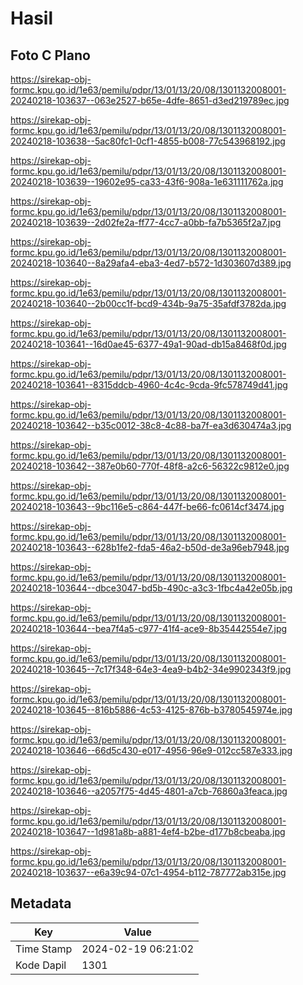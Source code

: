 # Hasil

## Foto C Plano

https://sirekap-obj-formc.kpu.go.id/1e63/pemilu/pdpr/13/01/13/20/08/1301132008001-20240218-103637--063e2527-b65e-4dfe-8651-d3ed219789ec.jpg

https://sirekap-obj-formc.kpu.go.id/1e63/pemilu/pdpr/13/01/13/20/08/1301132008001-20240218-103638--5ac80fc1-0cf1-4855-b008-77c543968192.jpg

https://sirekap-obj-formc.kpu.go.id/1e63/pemilu/pdpr/13/01/13/20/08/1301132008001-20240218-103639--19602e95-ca33-43f6-908a-1e631111762a.jpg

https://sirekap-obj-formc.kpu.go.id/1e63/pemilu/pdpr/13/01/13/20/08/1301132008001-20240218-103639--2d02fe2a-ff77-4cc7-a0bb-fa7b5365f2a7.jpg

https://sirekap-obj-formc.kpu.go.id/1e63/pemilu/pdpr/13/01/13/20/08/1301132008001-20240218-103640--8a29afa4-eba3-4ed7-b572-1d303607d389.jpg

https://sirekap-obj-formc.kpu.go.id/1e63/pemilu/pdpr/13/01/13/20/08/1301132008001-20240218-103640--2b00cc1f-bcd9-434b-9a75-35afdf3782da.jpg

https://sirekap-obj-formc.kpu.go.id/1e63/pemilu/pdpr/13/01/13/20/08/1301132008001-20240218-103641--16d0ae45-6377-49a1-90ad-db15a8468f0d.jpg

https://sirekap-obj-formc.kpu.go.id/1e63/pemilu/pdpr/13/01/13/20/08/1301132008001-20240218-103641--8315ddcb-4960-4c4c-9cda-9fc578749d41.jpg

https://sirekap-obj-formc.kpu.go.id/1e63/pemilu/pdpr/13/01/13/20/08/1301132008001-20240218-103642--b35c0012-38c8-4c88-ba7f-ea3d630474a3.jpg

https://sirekap-obj-formc.kpu.go.id/1e63/pemilu/pdpr/13/01/13/20/08/1301132008001-20240218-103642--387e0b60-770f-48f8-a2c6-56322c9812e0.jpg

https://sirekap-obj-formc.kpu.go.id/1e63/pemilu/pdpr/13/01/13/20/08/1301132008001-20240218-103643--9bc116e5-c864-447f-be66-fc0614cf3474.jpg

https://sirekap-obj-formc.kpu.go.id/1e63/pemilu/pdpr/13/01/13/20/08/1301132008001-20240218-103643--628b1fe2-fda5-46a2-b50d-de3a96eb7948.jpg

https://sirekap-obj-formc.kpu.go.id/1e63/pemilu/pdpr/13/01/13/20/08/1301132008001-20240218-103644--dbce3047-bd5b-490c-a3c3-1fbc4a42e05b.jpg

https://sirekap-obj-formc.kpu.go.id/1e63/pemilu/pdpr/13/01/13/20/08/1301132008001-20240218-103644--bea7f4a5-c977-41f4-ace9-8b35442554e7.jpg

https://sirekap-obj-formc.kpu.go.id/1e63/pemilu/pdpr/13/01/13/20/08/1301132008001-20240218-103645--7c17f348-64e3-4ea9-b4b2-34e9902343f9.jpg

https://sirekap-obj-formc.kpu.go.id/1e63/pemilu/pdpr/13/01/13/20/08/1301132008001-20240218-103645--816b5886-4c53-4125-876b-b3780545974e.jpg

https://sirekap-obj-formc.kpu.go.id/1e63/pemilu/pdpr/13/01/13/20/08/1301132008001-20240218-103646--66d5c430-e017-4956-96e9-012cc587e333.jpg

https://sirekap-obj-formc.kpu.go.id/1e63/pemilu/pdpr/13/01/13/20/08/1301132008001-20240218-103646--a2057f75-4d45-4801-a7cb-76860a3feaca.jpg

https://sirekap-obj-formc.kpu.go.id/1e63/pemilu/pdpr/13/01/13/20/08/1301132008001-20240218-103647--1d981a8b-a881-4ef4-b2be-d177b8cbeaba.jpg

https://sirekap-obj-formc.kpu.go.id/1e63/pemilu/pdpr/13/01/13/20/08/1301132008001-20240218-103637--e6a39c94-07c1-4954-b112-787772ab315e.jpg


## Metadata

| Key        | Value               |
| ---------- | ------------------- |
| Time Stamp | 2024-02-19 06:21:02 |
| Kode Dapil | 1301                |



